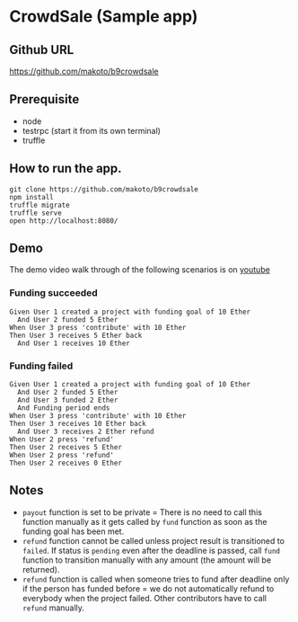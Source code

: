 # CrowdSale (Sample app)

## Github URL

https://github.com/makoto/b9crowdsale

## Prerequisite

- node
- testrpc (start it from its own terminal)
- truffle

## How to run the app.

```
git clone https://github.com/makoto/b9crowdsale
npm install
truffle migrate
truffle serve
open http://localhost:8080/
```

## Demo

The demo video walk through of the following scenarios is on [youtube](https://youtu.be/YjyruoSmpv4)

### Funding succeeded

```
Given User 1 created a project with funding goal of 10 Ether
  And User 2 funded 5 Ether
When User 3 press 'contribute' with 10 Ether
Then User 3 receives 5 Ether back
  And User 1 receives 10 Ether
```

### Funding failed

```
Given User 1 created a project with funding goal of 10 Ether
  And User 2 funded 5 Ether
  And User 3 funded 2 Ether
  And Funding period ends
When User 3 press 'contribute' with 10 Ether
Then User 3 receives 10 Ether back
  And User 3 receives 2 Ether refund
When User 2 press 'refund'
Then User 2 receives 5 Ether
When User 2 press 'refund'
Then User 2 receives 0 Ether
```

## Notes

- `payout` function is set to be private = There is no need to call this function manually as it gets called by `fund` function as soon as the funding goal has been met.
- `refund` function cannot be called unless project result is transitioned to `failed`. If status is `pending` even after the deadline is passed, call `fund` function to transition manually with any amount (the amount will be returned).
- `refund` function is called when someone tries to fund after deadline only if the person has funded before = we do not automatically refund to everybody when the project failed. Other contributors have to call `refund` manually.
